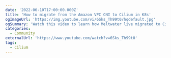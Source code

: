 ```yaml
---
date: '2022-06-10T17:00:00.000Z'
title: 'How to migrate from the Amazon VPC CNI to Cilium in K8s'
ogImageUrl: 'https://img.youtube.com/vi/6Sks_Th99t0/hqdefault.jpg'
ogSummary: 'Watch this video to learn how Meltwater live migrated to Cilium'
categories:
  - Community
externalUrl: 'https://www.youtube.com/watch?v=6Sks_Th99t0'
tags:
  - Cilium
---
```

